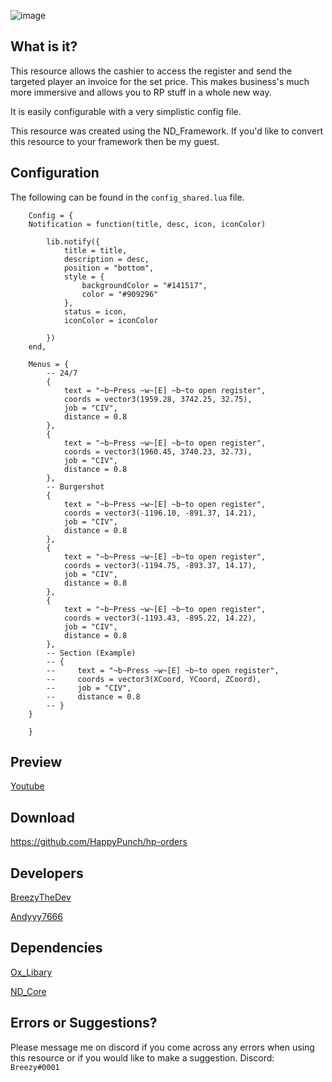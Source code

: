 ![image](https://user-images.githubusercontent.com/63890993/188291337-55188521-e26b-4eb8-96e0-14c8809c6c23.png)

## What is it?

This resource allows the cashier to access the register and send the targeted player an invoice for the set price. This makes business's much more immersive and allows you to RP stuff in a whole new way.

It is easily configurable with a very simplistic config file.

This resource was created using the ND_Framework. If you'd like to convert this resource to your framework then be my guest.

## Configuration

The following can be found in the ``config_shared.lua`` file.
```
    Config = {
    Notification = function(title, desc, icon, iconColor)

        lib.notify({
            title = title,
            description = desc,
            position = "bottom",
            style = {
                backgroundColor = "#141517",
                color = "#909296"
            },
            status = icon,
            iconColor = iconColor
            
        })
    end,

    Menus = {
        -- 24/7
        {
            text = "~b~Press ~w~[E] ~b~to open register",
            coords = vector3(1959.28, 3742.25, 32.75),
            job = "CIV",
            distance = 0.8
        },
        {
            text = "~b~Press ~w~[E] ~b~to open register",
            coords = vector3(1960.45, 3740.23, 32.73),
            job = "CIV",
            distance = 0.8
        },
        -- Burgershot
        {
            text = "~b~Press ~w~[E] ~b~to open register",
            coords = vector3(-1196.10, -891.37, 14.21),
            job = "CIV",
            distance = 0.8
        },
        {
            text = "~b~Press ~w~[E] ~b~to open register",
            coords = vector3(-1194.75, -893.37, 14.17),
            job = "CIV",
            distance = 0.8
        },
        {
            text = "~b~Press ~w~[E] ~b~to open register",
            coords = vector3(-1193.43, -895.22, 14.22), 
            job = "CIV",
            distance = 0.8
        },
        -- Section (Example)
        -- {
        --     text = "~b~Press ~w~[E] ~b~to open register",
        --     coords = vector3(XCoord, YCoord, ZCoord),
        --     job = "CIV",
        --     distance = 0.8
        -- }
    }

    }
```

## Preview
[Youtube](https://youtu.be/Cp_kOtKJOjc)

## Download
https://github.com/HappyPunch/hp-orders

## Developers

[BreezyTheDev](https://github.com/BreezyTheDev)

[Andyyy7666](https://github.com/Andyyy7666)

## Dependencies

[Ox_Libary](https://forum.cfx.re/t/free-ox-library-ui-and-lua-modules/4853434)

[ND_Core](https://github.com/Andyyy7666/ND_Framework)

## Errors or Suggestions?
Please message me on discord if you come across any errors when using this resource or if you would like to make a suggestion.
Discord: `Breezy#0001`
